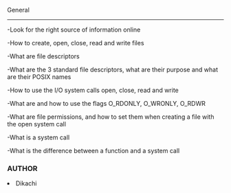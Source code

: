 



General<hr/>
-Look for the right source of information online

-How to create, open, close, read and write files

-What are file descriptors

-What are the 3 standard file descriptors, what are their purpose and what are their POSIX names

-How to use the I/O system calls open, close, read and write

-What are and how to use the flags O_RDONLY, O_WRONLY, O_RDWR

-What are file permissions, and how to set them when creating a file with the open system call

-What is a system call

-What is the difference between a function and a system call

<h3>AUTHOR </h3>
<li>Dikachi</li>
